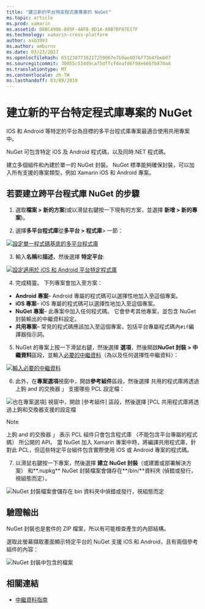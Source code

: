 ```yaml
---
title: "建立新的平台特定程式庫專案的 NuGet"
ms.topic: article
ms.prod: xamarin
ms.assetid: D8BC4906-805F-4AFB-8D1A-88B7BF87E17F
ms.technology: xamarin-cross-platform
author: asb3993
ms.author: amburns
ms.date: 03/23/2017
ms.openlocfilehash: 6512387738217259067e7b9ae8076f73b4fbeb07
ms.sourcegitcommit: 30055c534d9caf5dffcfdeafd6f08e666fb870a8
ms.translationtype: MT
ms.contentlocale: zh-TW
ms.lasthandoff: 03/09/2018
---
```

# <a name="creating-new-platform-specific-library-projects-for-nuget"></a>建立新的平台特定程式庫專案的 NuGet

IOS 和 Android 等特定的平台為目標的多平台程式庫專案最適合使用共用專案中。

NuGet 可包含特定 iOS 及 Android 程式碼，以及同時.NET 程式碼。

建立多個組件和內建於單一的 NuGet 封裝。 NuGet 標準能夠確保封裝，可以加入所有支援的專案類型，例如 Xamarin iOS 和 Android 專案。

## <a name="steps-to-create-a-cross-platform-library-nuget"></a>若要建立跨平台程式庫 NuGet 的步驟

1. 選取**檔案 > 新的方案**(或以滑鼠右鍵按一下現有的方案，並選擇 **新增 > 新的專案**)。

2. 選擇**多平台程式庫**從**多平台 > 程式庫**> 一節：

  [![](platform-specific-images/mulitplatform-library-sml.png "設定單一程式碼基底的多平台程式庫")](platform-specific-images/multiplatform-library.png#lightbox)

3. 輸入**名稱**和**描述**，然後選擇 **特定平台**:

  [![](platform-specific-images/specific-configure-sml.png "設定適用於 iOS 和 Android 平台特定程式庫")](platform-specific-images/specific-configure.png#lightbox)

4. 完成精靈。 下列專案會加入至方案：

  - **Android 專案**– Android 專屬的程式碼可以選擇性地加入至這個專案。
  - **iOS 專案**– iOS 專屬的程式碼可以選擇性地加入至這個專案。
  - **NuGet 專案**– 此專案中加入任何程式碼。 它會參考其他專案，並包含 NuGet 封裝輸出的中繼資料設定。
  - **共用專案**– 常見的程式碼應該加入至這個專案，包括平台專屬程式碼內`#if`編譯器指示詞。

5. NuGet 的專案上按一下滑鼠右鍵，然後選擇 **選項**，然後開啟**NuGet 封裝 > 中繼資料**區段，並輸入[必要的中繼資料](~/cross-platform/app-fundamentals/nuget-multiplatform-libraries/metadata.md)（為以及任何選擇性中繼資料）：

  [![](platform-specific-images/specific-metadata-sml.png "輸入必要的中繼資料")](platform-specific-images/specific-metadata.png#lightbox)

6. 此外，在**專案選項**視窗中，開啟**參考組件**區段，然後選擇 共用的程式庫將透過上鉤 and 的交換器 」 支援哪些 PCL 設定檔：

  ![](platform-specific-images/specific-reference-assemblies.png "也在專案選項] 視窗中，開啟 [參考組件] 區段，然後選擇 [PCL 共用程式庫將透過上鉤和交換器支援的設定檔")

  > [!NOTE]
> 上鉤 and 的交換器 」 表示 PCL 組件只會包含程式庫 （不能包含平台專屬的程式碼） 所公開的 API。 當 NuGet 加入 Xamarin 專案中時，將編譯共用程式庫，針對此 PCL，但這些特定平台組件包含實際使用 iOS 或 Android 專案的程式碼。

7. 以滑鼠右鍵按一下專案，然後選擇 **建立 NuGet 封裝**（或建置或部署解決方案） 和**.nupkg** NuGet 封裝檔案會儲存在**/bin/**資料夾 (偵錯或發行，視組態而定）。

  ![](platform-specific-images/create-nuget-package.png "NuGet 封裝檔案會儲存在 bin 資料夾中偵錯或發行，視組態而定")


## <a name="verifying-the-output"></a>驗證輸出

NuGet 封裝也是套件的 ZIP 檔案，所以有可能檢查產生的內部結構。

選取此螢幕擷取畫面顯示特定平台的 NuGet 支援 iOS 和 Android，且有兩個參考組件的內容：

![](platform-specific-images/nuget-output.png "NuGet 封裝中包含的檔案")


## <a name="related-links"></a>相關連結

- [中繼資料指南](~/cross-platform/app-fundamentals/nuget-multiplatform-libraries/metadata.md)
